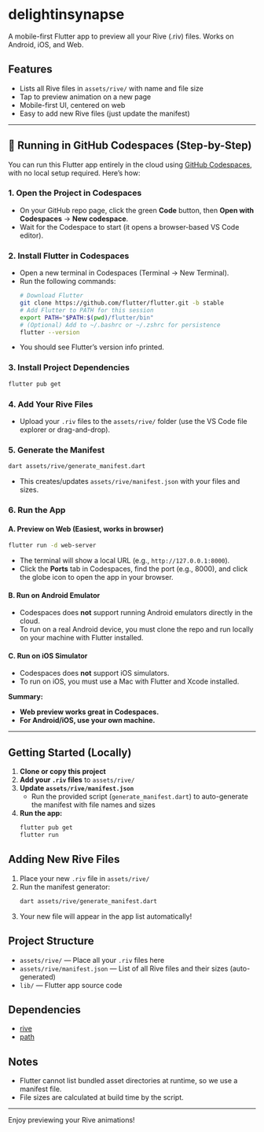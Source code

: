 # delightinsynapse

A mobile-first Flutter app to preview all your Rive (.riv) files. Works on Android, iOS, and Web.

## Features

- Lists all Rive files in `assets/rive/` with name and file size
- Tap to preview animation on a new page
- Mobile-first UI, centered on web
- Easy to add new Rive files (just update the manifest)

---

## 🚀 Running in GitHub Codespaces (Step-by-Step)

You can run this Flutter app entirely in the cloud using [GitHub Codespaces](https://github.com/features/codespaces), with no local setup required. Here’s how:

### 1. **Open the Project in Codespaces**

- On your GitHub repo page, click the green **Code** button, then **Open with Codespaces** → **New codespace**.
- Wait for the Codespace to start (it opens a browser-based VS Code editor).

### 2. **Install Flutter in Codespaces**

- Open a new terminal in Codespaces (Terminal → New Terminal).
- Run the following commands:
  ```sh
  # Download Flutter
  git clone https://github.com/flutter/flutter.git -b stable
  # Add Flutter to PATH for this session
  export PATH="$PATH:$(pwd)/flutter/bin"
  # (Optional) Add to ~/.bashrc or ~/.zshrc for persistence
  flutter --version
  ```
- You should see Flutter’s version info printed.

### 3. **Install Project Dependencies**

```sh
flutter pub get
```

### 4. **Add Your Rive Files**

- Upload your `.riv` files to the `assets/rive/` folder (use the VS Code file explorer or drag-and-drop).

### 5. **Generate the Manifest**

```sh
dart assets/rive/generate_manifest.dart
```

- This creates/updates `assets/rive/manifest.json` with your files and sizes.

### 6. **Run the App**

#### **A. Preview on Web (Easiest, works in browser)**

```sh
flutter run -d web-server
```

- The terminal will show a local URL (e.g., `http://127.0.0.1:8000`).
- Click the **Ports** tab in Codespaces, find the port (e.g., 8000), and click the globe icon to open the app in your browser.

#### **B. Run on Android Emulator**

- Codespaces does **not** support running Android emulators directly in the cloud.
- To run on a real Android device, you must clone the repo and run locally on your machine with Flutter installed.

#### **C. Run on iOS Simulator**

- Codespaces does **not** support iOS simulators.
- To run on iOS, you must use a Mac with Flutter and Xcode installed.

**Summary:**

- **Web preview works great in Codespaces.**
- **For Android/iOS, use your own machine.**

---

## Getting Started (Locally)

1. **Clone or copy this project**
2. **Add your `.riv` files** to `assets/rive/`
3. **Update `assets/rive/manifest.json`**
   - Run the provided script (`generate_manifest.dart`) to auto-generate the manifest with file names and sizes
4. **Run the app:**
   ```sh
   flutter pub get
   flutter run
   ```

## Adding New Rive Files

1. Place your new `.riv` file in `assets/rive/`
2. Run the manifest generator:
   ```sh
   dart assets/rive/generate_manifest.dart
   ```
3. Your new file will appear in the app list automatically!

## Project Structure

- `assets/rive/` — Place all your `.riv` files here
- `assets/rive/manifest.json` — List of all Rive files and their sizes (auto-generated)
- `lib/` — Flutter app source code

## Dependencies

- [rive](https://pub.dev/packages/rive)
- [path](https://pub.dev/packages/path)

## Notes

- Flutter cannot list bundled asset directories at runtime, so we use a manifest file.
- File sizes are calculated at build time by the script.

---

Enjoy previewing your Rive animations!
